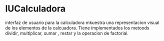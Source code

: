 # IUCalculadora
interfaz de usuario para la calculadora
mkuestra una representacion visual de los elementos de la calcuadora. Tiene implementados los metoods dividir, multiplicar, sumar , restar y la operacion de factorial.

